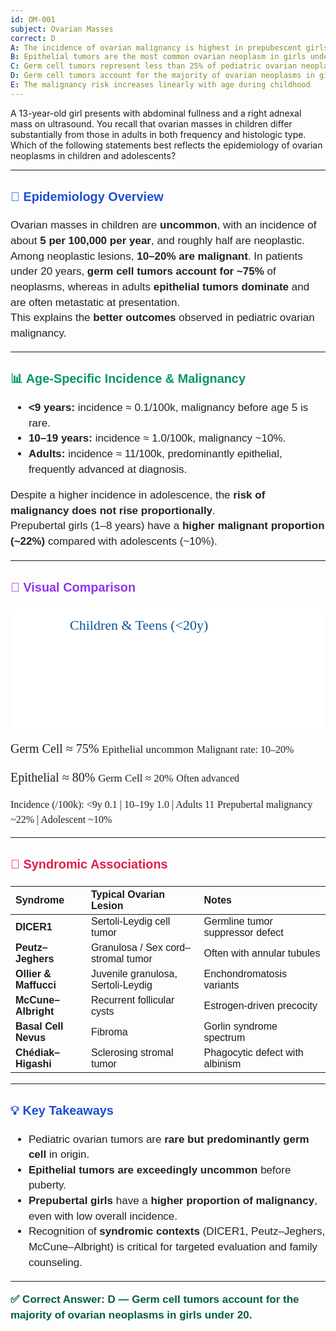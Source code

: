 ```yaml
---
id: OM-001
subject: Ovarian Masses
correct: D
A: The incidence of ovarian malignancy is highest in prepubescent girls under five years
B: Epithelial tumors are the most common ovarian neoplasm in girls under 20
C: Germ cell tumors represent less than 25% of pediatric ovarian neoplasms
D: Germ cell tumors account for the majority of ovarian neoplasms in girls under 20
E: The malignancy risk increases linearly with age during childhood
---
```


A 13-year-old girl presents with abdominal fullness and a right adnexal mass on ultrasound. You recall that ovarian masses in children differ substantially from those in adults in both frequency and histologic type. Which of the following statements best reflects the epidemiology of ovarian neoplasms in children and adolescents?

---

<!-- EXPLANATION (appears only after Reveal) -->

<div style="font-family:'Segoe Print','Comic Sans MS',sans-serif;font-size:17px;line-height:1.45;color:#222;">

<h3 style="color:#1d4ed8;">🧠 Epidemiology Overview</h3>

Ovarian masses in children are **uncommon**, with an incidence of about **5 per 100,000 per year**, and roughly half are neoplastic.  
Among neoplastic lesions, **10–20% are malignant**. In patients under 20 years, **germ cell tumors account for ~75%** of neoplasms, whereas in adults **epithelial tumors dominate** and are often metastatic at presentation.  
This explains the **better outcomes** observed in pediatric ovarian malignancy.

---

<h3 style="color:#059669;">📊 Age-Specific Incidence & Malignancy</h3>

- **&lt;9 years:** incidence ≈ 0.1/100k, malignancy before age 5 is rare.  
- **10–19 years:** incidence ≈ 1.0/100k, malignancy ~10%.  
- **Adults:** incidence ≈ 11/100k, predominantly epithelial, frequently advanced at diagnosis.  

Despite a higher incidence in adolescence, the **risk of malignancy does not rise proportionally**.  
Prepubertal girls (1–8 years) have a **higher malignant proportion (~22%)** compared with adolescents (~10%).

---

<h3 style="color:#9333ea;">🎨 Visual Comparison</h3>

<svg width="760" height="290" xmlns="http://www.w3.org/2000/svg" aria-label="Ovarian tumor patterns by age">
  <defs>
    <marker id="arrow" markerWidth="12" markerHeight="8" refX="10" refY="4" orient="auto" fill="#333">
      <polygon points="0,0 12,4 0,8"/>
    </marker>
    <filter id="scribble">
      <feTurbulence type="fractalNoise" baseFrequency="0.8" numOctaves="1" result="noise"/>
      <feDisplacementMap in="SourceGraphic" in2="noise" scale="0.8" xChannelSelector="R" yChannelSelector="G"/>
    </filter>
  </defs>

  <rect x="0" y="0" width="760" height="290" fill="white"/>
  <text x="95" y="34" style="font-family:'Comic Sans MS';font-size:22px;fill:#0b5394;filter:url(#scribble);">Children &amp; Teens (&lt;20y)</text>
  <text x="510" y="34" style="font-family:'Comic Sans MS';font-size:22px;fill:#b32400;filter:url(#scribble);">Adults (&gt;20y)</text>

  <rect x="55" y="60" rx="14" ry="14" width="270" height="110"
        style="fill:none;stroke:#0b5394;stroke-width:4;stroke-dasharray:6,5;filter:url(#scribble);"/>
  <text x="80" y="100" style="font-family:'Comic Sans MS';font-size:20px;fill:#0b5394;filter:url(#scribble);">Germ Cell ≈ 75%</text>
  <text x="80" y="128" style="font-family:'Comic Sans MS';font-size:17px;fill:#0b5394;filter:url(#scribble);">Epithelial uncommon</text>
  <text x="80" y="155" style="font-family:'Comic Sans MS';font-size:16px;fill:#0b5394;filter:url(#scribble);">Malignant rate: 10–20%</text>

  <rect x="445" y="60" rx="14" ry="14" width="270" height="110"
        style="fill:none;stroke:#b32400;stroke-width:4;stroke-dasharray:6,5;filter:url(#scribble);"/>
  <text x="470" y="100" style="font-family:'Comic Sans MS';font-size:20px;fill:#b32400;filter:url(#scribble);">Epithelial ≈ 80%</text>
  <text x="470" y="128" style="font-family:'Comic Sans MS';font-size:17px;fill:#b32400;filter:url(#scribble);">Germ Cell ≈ 20%</text>
  <text x="470" y="155" style="font-family:'Comic Sans MS';font-size:16px;fill:#b32400;filter:url(#scribble);">Often advanced</text>

  <line x1="325" y1="115" x2="445" y2="115" style="stroke:#333;stroke-width:2.2;marker-end:url(#arrow);filter:url(#scribble)"/>
  <text x="65" y="215" style="font-family:'Comic Sans MS';font-size:16px;fill:#333;filter:url(#scribble);">Incidence (/100k): &lt;9y 0.1 | 10–19y 1.0 | Adults 11</text>
  <text x="65" y="240" style="font-family:'Comic Sans MS';font-size:16px;fill:#333;filter:url(#scribble);">Prepubertal malignancy ~22% | Adolescent ~10%</text>
</svg>

---

<h3 style="color:#e11d48;">🧬 Syndromic Associations</h3>

| Syndrome | Typical Ovarian Lesion | Notes |
|:--|:--|:--|
| **DICER1** | Sertoli-Leydig cell tumor | Germline tumor suppressor defect |
| **Peutz–Jeghers** | Granulosa / Sex cord–stromal tumor | Often with annular tubules |
| **Ollier &amp; Maffucci** | Juvenile granulosa, Sertoli-Leydig | Enchondromatosis variants |
| **McCune–Albright** | Recurrent follicular cysts | Estrogen-driven precocity |
| **Basal Cell Nevus** | Fibroma | Gorlin syndrome spectrum |
| **Chédiak–Higashi** | Sclerosing stromal tumor | Phagocytic defect with albinism |

---

<h3 style="color:#1d4ed8;">💡 Key Takeaways</h3>

- Pediatric ovarian tumors are **rare but predominantly germ cell** in origin.  
- **Epithelial tumors are exceedingly uncommon** before puberty.  
- **Prepubertal girls** have a **higher proportion of malignancy**, even with low overall incidence.  
- Recognition of **syndromic contexts** (DICER1, Peutz–Jeghers, McCune–Albright) is critical for targeted evaluation and family counseling.

---

<p style="font-weight:bold;color:#065f46;">✅ Correct Answer: D — Germ cell tumors account for the majority of ovarian neoplasms in girls under 20.</p>
</div>
